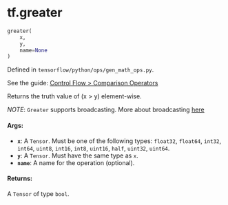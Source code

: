 <div itemscope itemtype="http://developers.google.com/ReferenceObject">
<meta itemprop="name" content="tf.greater" />
</div>

# tf.greater

``` python
greater(
    x,
    y,
    name=None
)
```



Defined in `tensorflow/python/ops/gen_math_ops.py`.

See the guide: [Control Flow > Comparison Operators](../../../api_guides/python/control_flow_ops.md#Comparison_Operators)

Returns the truth value of (x > y) element-wise.

*NOTE*: `Greater` supports broadcasting. More about broadcasting
[here](http://docs.scipy.org/doc/numpy/user/basics.broadcasting.html)

#### Args:

* <b>`x`</b>: A `Tensor`. Must be one of the following types: `float32`, `float64`, `int32`, `int64`, `uint8`, `int16`, `int8`, `uint16`, `half`, `uint32`, `uint64`.
* <b>`y`</b>: A `Tensor`. Must have the same type as `x`.
* <b>`name`</b>: A name for the operation (optional).


#### Returns:

A `Tensor` of type `bool`.